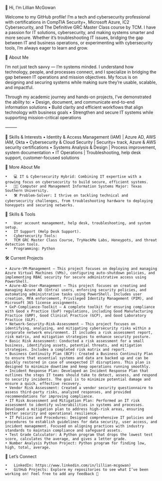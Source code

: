 👋 Hi, I’m Lillian McGowan

Welcome to my GitHub profile! I’m a tech and cybersecurity professional with certifications in CompTIA Security+, Microsoft Azure, IC2 Cybersecurity, and The Definitive GRC Master Class course by TCM. I have a passion for IT solutions, cybersecurity, and making systems 
smarter and more secure. Whether it’s troubleshooting IT issues, bridging the gap between IT and business operations, or experimenting with cybersecurity tools, 
I’m always eager to learn and grow.

🌟 About Me

I’m not just tech savvy — I’m systems minded. I understand how technology, people, and processes connect, and I specialize in bridging the gap between IT operations and mission objectives. My focus is on designing and securing systems while making sure they’re usable, scalable, and impactful.

Through my academic journey and hands-on projects, I’ve demonstrated the ability to:
	•	Design, document, and communicate end-to-end information solutions
	•	Build clarity and efficient workflows that align technology with business goals
	•	Strengthen and secure IT systems while supporting mission-critical operations

⸻

🔑 Skills & Interests
	•	Identity & Access Management (IAM) | Azure AD, AWS IAM, Okta
	•	Cybersecurity & Cloud Security | Security+ track, Azure & AWS security certifications
	•	Systems Analysis & Design | Process improvement, system documentation
	•	IT Operations | Troubleshooting, help desk support, customer-focused solutions

👑 More About Me

	•	💻 IT & Cybersecurity Hybrid: Combining IT expertise with a growing focus on cybersecurity to build secure, efficient systems.
	•	👩‍🎓 Computer and Management Information Systems Major: Texas Southern University.
	•	🛠️ Problem-Solver: I thrive on tackling technical and cybersecurity challenges, from troubleshooting hardware to deploying honeypots and securing networks.
 

🔧 Skills & Tools

	•	User account management, help desk, troubleshooting, and system setup.
	•	IT Support (Help Desk Support).
	•	Cybersecurity Tools:
	•	TCM GRC Master Class Course, TryHackMe Labs, Honeypots, and threat detection tools.
	•	Programming: Python

🛠️ Current Projects

	• Azure-VM-Management – This project focuses on deploying and managing Azure Virtual Machines (VMs), configuring auto-shutdown policies, and implementing RBAC security for secure administrative access using PowerShell.
	• Azure-AD-User-Management – This project focuses on creating and managing Azure AD (Entra) users, enforcing security policies, and automating administrative tasks using PowerShell. Includes user creation, MFA enforcement, Privileged Identity Management (PIM), and Microsoft 365 license assignments.
	• GxP-Compliance-Toolkit – A complete toolkit for ensuring compliance with Good x Practice (GxP) regulations, including Good Manufacturing Practice (GMP), Good Clinical Practice (GCP), and Good Laboratory Practice (GLP).
	• Network-Security-Risk-Assessment – This project focuses on identifying, analyzing, and mitigating cybersecurity risks within a corporate network environment. It includes a risk assessment report, risk matrix, and mitigation strategies to enhance security posture.
	• Basic Risk Assessment: Conducted a risk assessment for a small business, identifying assets, potential threats, and mitigation strategies. Includes a completed risk matrix and report.  
	• Business Continuity Plan (BCP): Created a Business Continuity Plan to ensure that essential systems and data are backed up and can be quickly restored in case of unexpected IT disruptions. This plan is designed to minimize downtime and keep operations running smoothly.  
	• Incident Response Plan: Developed an Incident Response Plan that outlines the steps IT teams should take to detect, assess, and respond to security incidents. The goal is to minimize potential damage and ensure a quick, effective recovery.  
	• Vendor Risk Assessment: Created a vendor security questionnaire to assess third-party risks, analyzed responses, and provided recommendations for improving compliance.  
	• IT Risk Assessment and Mitigation Plan: Performed an IT risk assessment to identify vulnerabilities in systems and processes. Developed a mitigation plan to address high-risk areas, ensuring better security and operational resilience.  
	• IT Policies and Procedures: Designed comprehensive IT policies and procedures to establish guidelines for data security, user access, and incident management. Focused on aligning practices with industry standards to maintain compliance and safeguard assets.  
	• Test Grade Calculator: A Python program that drops the lowest test score, calculates the average, and gives a letter grade.
	• Number Analysis Python Project: Python program for finding low, high, total, average.

🤝 Let’s Connect

	•	LinkedIn: https://www.linkedin.com/in/lillian-mcgowan)
	•	GitHub Projects: Explore my repositories to see what I’ve been working on! Feel free to add any feedback 🤗

<!---
TheTechProPrincess/TheTechProPrincess is a ✨ special ✨ repository because its `README.md` (this file) appears on your GitHub profile.
You can click the Preview link to take a look at your changes.
--->
